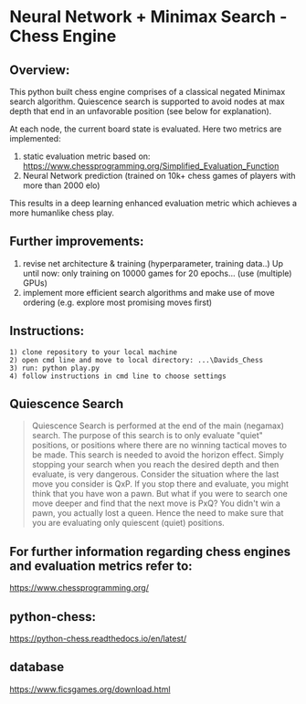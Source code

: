 # Neural Network + Minimax Search - Chess Engine
## Overview:
This python built chess engine comprises of a classical negated Minimax search algorithm. Quiescence search is supported to avoid nodes at max depth that end in an unfavorable position (see below for explanation).

At each node, the current board state is evaluated.
Here two metrics are implemented:
1) static evaluation metric based on: https://www.chessprogramming.org/Simplified_Evaluation_Function
2) Neural Network prediction (trained on 10k+ chess games of players with more than 2000 elo)

This results in a deep learning enhanced evaluation metric which achieves a more humanlike chess play. 

## Further improvements:
1) revise net architecture & training (hyperparameter, training data..) Up until now: only training on 10000 games for 20 epochs... (use (multiple) GPUs) 
2) implement more efficient search algorithms and make use of move ordering (e.g. explore most promising moves first)

## Instructions:
```
1) clone repository to your local machine
2) open cmd line and move to local directory: ...\Davids_Chess
3) run: python play.py
4) follow instructions in cmd line to choose settings
```

## Quiescence Search
> Quiescence Search is performed at the end of the main (negamax) search. The purpose of this search is to only evaluate "quiet" positions, or positions where there are no winning tactical moves to be made. This search is needed to avoid the horizon effect. Simply stopping your search when you reach the desired depth and then evaluate, is very dangerous. Consider the situation where the last move you consider is QxP. If you stop there and evaluate, you might think that you have won a pawn. But what if you were to search one move deeper and find that the next move is PxQ? You didn't win a pawn, you actually lost a queen. Hence the need to make sure that you are evaluating only quiescent (quiet) positions.

## For further information regarding chess engines and evaluation metrics refer to:
https://www.chessprogramming.org/
## python-chess:
https://python-chess.readthedocs.io/en/latest/
## database
https://www.ficsgames.org/download.html
